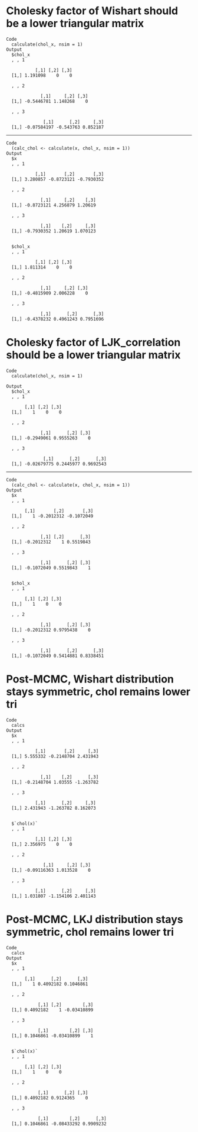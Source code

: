 
# Cholesky factor of Wishart should be a lower triangular matrix

    Code
      calculate(chol_x, nsim = 1)
    Output
      $chol_x
      , , 1
      
               [,1] [,2] [,3]
      [1,] 1.191098    0    0
      
      , , 2
      
                 [,1]     [,2] [,3]
      [1,] -0.5446781 1.148268    0
      
      , , 3
      
                  [,1]      [,2]     [,3]
      [1,] -0.07584197 -0.543763 0.852187
      
      

---

    Code
      (calc_chol <- calculate(x, chol_x, nsim = 1))
    Output
      $x
      , , 1
      
               [,1]       [,2]       [,3]
      [1,] 3.280857 -0.8723121 -0.7930352
      
      , , 2
      
                 [,1]     [,2]    [,3]
      [1,] -0.8723121 4.256879 1.20619
      
      , , 3
      
                 [,1]    [,2]     [,3]
      [1,] -0.7930352 1.20619 1.070123
      
      
      $chol_x
      , , 1
      
               [,1] [,2] [,3]
      [1,] 1.811314    0    0
      
      , , 2
      
                 [,1]     [,2] [,3]
      [1,] -0.4815909 2.006228    0
      
      , , 3
      
                 [,1]      [,2]      [,3]
      [1,] -0.4378232 0.4961243 0.7951696
      
      

# Cholesky factor of LJK_correlation should be a lower triangular matrix

    Code
      calculate(chol_x, nsim = 1)

    Output
      $chol_x
      , , 1
      
           [,1] [,2] [,3]
      [1,]    1    0    0
      
      , , 2
      
                 [,1]      [,2] [,3]
      [1,] -0.2949061 0.9555263    0
      
      , , 3
      
                  [,1]      [,2]      [,3]
      [1,] -0.02679775 0.2445977 0.9692543
      
      

---

    Code
      (calc_chol <- calculate(x, chol_x, nsim = 1))
    Output
      $x
      , , 1
      
           [,1]       [,2]       [,3]
      [1,]    1 -0.2012312 -0.1072049
      
      , , 2
      
                 [,1] [,2]      [,3]
      [1,] -0.2012312    1 0.5519843
      
      , , 3
      
                 [,1]      [,2] [,3]
      [1,] -0.1072049 0.5519843    1
      
      
      $chol_x
      , , 1
      
           [,1] [,2] [,3]
      [1,]    1    0    0
      
      , , 2
      
                 [,1]      [,2] [,3]
      [1,] -0.2012312 0.9795438    0
      
      , , 3
      
                 [,1]      [,2]      [,3]
      [1,] -0.1072049 0.5414881 0.8338451
      
      

# Post-MCMC, Wishart distribution stays symmetric, chol remains lower tri

    Code
      calcs
    Output
      $x
      , , 1
      
               [,1]       [,2]     [,3]
      [1,] 5.555332 -0.2148704 2.431943
      
      , , 2
      
                 [,1]    [,2]      [,3]
      [1,] -0.2148704 1.03555 -1.263782
      
      , , 3
      
               [,1]      [,2]     [,3]
      [1,] 2.431943 -1.263782 8.162073
      
      
      $`chol(x)`
      , , 1
      
               [,1] [,2] [,3]
      [1,] 2.356975    0    0
      
      , , 2
      
                  [,1]     [,2] [,3]
      [1,] -0.09116363 1.013528    0
      
      , , 3
      
               [,1]      [,2]     [,3]
      [1,] 1.031807 -1.154106 2.401143
      
      

# Post-MCMC, LKJ distribution stays symmetric, chol remains lower tri

    Code
      calcs
    Output
      $x
      , , 1
      
           [,1]      [,2]      [,3]
      [1,]    1 0.4092182 0.1046861
      
      , , 2
      
                [,1] [,2]        [,3]
      [1,] 0.4092182    1 -0.03410899
      
      , , 3
      
                [,1]        [,2] [,3]
      [1,] 0.1046861 -0.03410899    1
      
      
      $`chol(x)`
      , , 1
      
           [,1] [,2] [,3]
      [1,]    1    0    0
      
      , , 2
      
                [,1]      [,2] [,3]
      [1,] 0.4092182 0.9124365    0
      
      , , 3
      
                [,1]        [,2]      [,3]
      [1,] 0.1046861 -0.08433292 0.9909232
      
      

